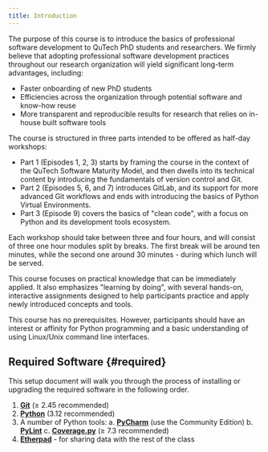 ```yaml
---
title: Introduction
---
```


The purpose of this course is to introduce the basics of professional software development to 
QuTech PhD students and researchers. We firmly believe that adopting professional software development 
practices throughout our research organization will yield significant long-term advantages, including:

- Faster onboarding of new PhD students
- Efficiencies across the organization through potential software and know-how reuse
- More transparent and reproducible results for research that relies on in-house built software tools

The course is structured in three parts intended to be offered as half-day workshops:

- Part 1 (Episodes 1, 2, 3) starts by framing the course in the context of the QuTech Software Maturity Model, and then
dwells into its technical content by introducing the fundamentals of version control and Git.
- Part 2 (Episodes 5, 6, and 7) introduces GitLab, and its support for more advanced Git workflows and ends with
introducing the basics of Python Virtual Environments.
- Part 3 (Episode 9) covers the basics of "clean code", with a focus on Python and its development tools ecosystem. 

Each workshop should take between three and four hours, and will consist of three one hour modules split by 
breaks. The first break will be around ten minutes, while the second one around 30 minutes - during which lunch will 
be served.

This course focuses on practical knowledge that can be immediately applied. It also emphasizes "learning by doing", 
with several hands-on, interactive assignments designed to help participants practice and apply newly introduced 
concepts and tools.

This course has no prerequisites. However, participants should have an interest or affinity for Python programming 
and a basic understanding of using Linux/Unix command line interfaces.

## Required Software {#required}

This setup document will walk you through the process of installing or upgrading  the required software in the following order.

1. **[Git]** (&ge; 2.45 recommended)
2. **[Python]** (3.12 recommended)
3. A number of Python tools:
   a. **[PyCharm]** (use the Community Edition)
   b. **[PyLint]**
   c. **[Coverage.py]** (&ge; 7.3 recommended)
4. **[Etherpad]** - for sharing data with the rest of the class




[Git]: https://git-scm.com/
[Python]: https://www.python.org/
[PyCharm]: https://www.jetbrains.com/pycharm/
[PyLint]: https://pypi.org/project/pylint/
[Coverage.py]: https://coverage.readthedocs.io/en/latest/
[Etherpad]: https://etherpad.wikimedia.org/




